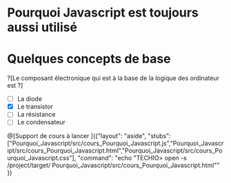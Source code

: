 # Pourquoi Javascript est toujours aussi utilisé

# Quelques concepts de base

?[Le composant électronique qui est à la base de la logique des ordinateur est ?]
-[ ] La diode
-[X] Le transistor
-[ ] La résistance
-[ ] Le condensateur

@[Support de cours à lancer ]({"layout": "aside", "stubs": ["Pourquoi_Javascript/src/cours_Pourquoi_Javascript.js","Pourquoi_Javascript/src/cours_Pourquoi_Javascript.html","Pourquoi_Javascript/src/cours_Pourquoi_Javascript.css"], "command": "echo "TECHIO> open -s /project/target/ Pourquoi_Javascript/src/cours_Pourquoi_Javascript.html\"" })
